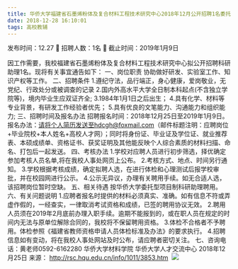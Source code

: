 ```yaml
---
title: 华侨大学福建省石墨烯粉体及复合材料工程技术研究中心2018年12月公开招聘1名委托型项目制科研助理启事
date: 2018-12-28 16:10:01
tags: 高校教辅
---
```

发布时间：12.27   🌟   招聘人数：1名   🌈   截止时间：2019年1月9日
<!-- more -->
因工作需要，我校福建省石墨烯粉体及复合材料工程技术研究中心拟公开招聘科研助理1名。现将有关事宜通告如下：
一、岗位职责
协助做好研发、实验室工作、知识产权等工作。
二、招聘条件
1.遵纪守法，品行端正，身心健康，爱岗敬业，无党纪、行政处分或被调查的记录
2.国内外高水平大学全日制本科起点(不含独立学院等)，境内毕业生应双证齐全;
3.1984年1月1日之后出生；
4.具有化学、材料等专业背景，有研发工作经验者优先；
5.具有优良的文笔能力、沟通能力和组织能力;
三、招聘时间及报名办法
招聘报名时间：2018年12月25日至2019年1月9日。
报名办法：请将个人简历发送至hdcgh@foxmail.com（邮件标题注明：应聘岗位+毕业院校+本人姓名+高校人才网）；同时将身份证、毕业证及学位证、就业推荐表、本硕成绩单、资格证书、获奖证明及其他能反映个人综合素质的材料扫描、命名、打包后一起发送。
四、考核办法
1.学校对应聘人员进行初步筛选，择优确定参加考核人员名单,将在我校人事处网页上公布。
2.考核方式、地点、时间另行通知。
3.学校根据考核成绩，确定拟聘人选，在进行体检和心理测试后报学校审批，并在校园网进行公示。
4.公示无异议，办理有关聘用手续。如无合适人选，该招聘岗位暂时空缺。
五、相关待遇
按华侨大学委托型项目制科研助理聘用。
六、有关问题说明
1.应聘者报名时提供的材料必须真实、准确。如有信息不符或弄虚作假的，一经查实，一律取消考试资格和成绩，已签的聘用协议无效。
2.聘用人员须在2019年2月底前办理入职手续。逾期不能报到的，或在职人员在规定的时间内无法与原单位解除合同的，我校将不保留聘用资格。
3.体检不合格者不予聘用。体检参照《福建省教师资格申请人员体检标准及办法》的要求执行。
4.招聘信息如有变动，将在我校人事处网站及时公布，请应聘者密切关注。
七、咨询电话：黄老师0592-6162280
华侨大学材料学院
华侨大学人才交流中心
2018年12月25日
来源：
http://rsc.hqu.edu.cn/info/1011/3853.htm
 ![](https://cdn.weiweiblog.cn/20181015134814.png)